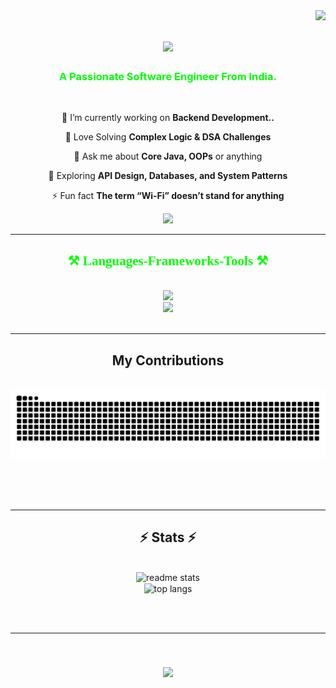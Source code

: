 <img align="right" src="https://visitor-badge.laobi.icu/badge?page_id=uk-sankalp.uk-sankalp" />

<h1 align="center">
    <img src="https://readme-typing-svg.herokuapp.com/?font=Times+New+Roman&size=35&color=00FF00&center=true&vCenter=true&width=500&height=70&duration=4000&lines=Hi+There+👋;+I'm+U+K+Sankalp;+Hope+You+are+doing+well;" />

</h1>

<h3 align="center"><span style="color:#00FF00">A Passionate Software Engineer From India.</span></h3>

<br/>

<div align="center">
 
 🔭 I’m currently working on  **Backend Development..**
 
 🧩 Love Solving **Complex Logic & DSA Challenges** 

💬 Ask me about **Core Java, OOPs** or anything 

📡 Exploring **API Design, Databases, and System Patterns** 

⚡ Fun fact **The term “Wi-Fi” doesn’t stand for anything**

 </div>
 
<div align="center"> 
  <!--<a href="mailto:uksankalp@gmail.com">
    <img src="https://img.shields.io/badge/Gmail-333333?style=for-the-badge&logo=gmail&logoColor=red" />
  </a>-->
  <a href="https://www.linkedin.com/in/u-k-sankalp-vk18/" target=" _blank">
    <img src="https://img.shields.io/badge/LinkedIn-0077B5?style=for-the-badge&logo=linkedin&logoColor=white" target="_blank">
  </a>
 <!-- <a href="https://salesp07.github.io" target="_blank">
     <img src="https://img.shields.io/badge/Portfolio-FF5722?style=for-the-badge&logo=todoist&logoColor=white" target="_blank" />   </a>-->

</div>

 <hr/>
 
<h2 align="center" style="color:#00FF00; font-family:'Times New Roman', serif;">⚒️ Languages-Frameworks-Tools ⚒️</h2>

<br/>
<div align="center">
    <img src="https://skillicons.dev/icons?i=c,cpp,html,css,bootstrap,tailwind,javascript,postman" /><br>
    <img src="https://skillicons.dev/icons?i=react,express,nodejs,postgresql,mongodb,java,python,vscode,git" />
</div>

<br/>
<hr/>

<div align="center">
  <h2> My Contributions </h2>
  <br>
  <img alt="snake eating my contributions" src="https://raw.githubusercontent.com/uk-sankalp/uk-sankalp/output/github-contribution-grid-snake.svg" />
  
  <br/><br/><br/>
</div>

<hr/>

<h2 align="center">⚡ Stats ⚡</h2>
<br>
<div align=center>
<!--   <img width=390 src="https://streak-stats.demolab.com/?user=uk-sankalp&count_private=true&theme=react&border_radius=10" alt="streak stats"/> -->
  <img width=390 src="https://github-readme-stats.vercel.app/api?username=uk-sankalp&count_private=true&show_icons=true&theme=react&rank_icon=github&border_radius=10" alt="readme stats" />
  <br/>
  <img width=325 align="center" src="https://github-readme-stats.vercel.app/api/top-langs/?username=uk-sankalp&hide=HTML&langs_count=8&layout=compact&theme=react&border_radius=10&size_weight=0.5&count_weight=0.5&exclude_repo=github-readme-stats" alt="top langs" />
</div>

<br/><br/>

<hr/>

<br/>

<!--<div align="center">
<a href='https://ko-fi.com/V7V4RAK9C' target='_blank'><img height='64' style='border:0px;height:64px;' src='https://storage.ko-fi.com/cdn/kofi1.png?v=3' border='0' alt='Buy Me a Coffee at ko-fi.com' /></a>
</div>-->
<h3 align="center">
  <img src="https://readme-typing-svg.herokuapp.com/?font=Times+New+Roman&size=35&color=00FF00&center=true&vCenter=true&width=600&height=70&duration=5000&lines=Let%27s+Build+Something+Awesome;Code%2C+Coffee+%26+Creativity;Hey+Cutie+Pie%2C+Are+You+Stalking+Me%3F;Anyways%2C+Lots+Of+Love+From+Me.%F0%9F%92%9A" />

</h3>


